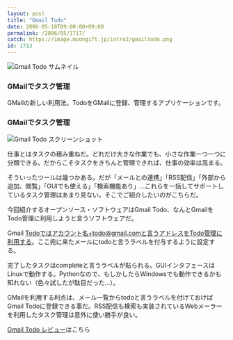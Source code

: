 ```yaml
---
layout: post
title: "Gmail Todo"
date: 2006-05-18T09:00:00+09:00
permalink: /2006/05/1717/
catch: https://image.moongift.jp/intro2/gmailtodo.png
id: 1713
---
```

 ![Gmail Todo サムネイル](https://image.moongift.jp/intro2/gmailtodo.t.png "Gmail Todo サムネイル")
  

### GMailでタスク管理
  
GMailの新しい利用法。TodoをGMailに登録、管理するアプリケーションです。  
<!--more-->  

### GMailでタスク管理
  

![Gmail Todo スクリーンショット](https://image.moongift.jp/intro2/gmailtodo.png "Gmail Todo スクリーンショット")

  

仕事とはタスクの積み重ねだ。どれだけ大きな作業でも、小さな作業一つ一つに分類できる。だからこそタスクをきちんと管理できれば、仕事の効率は高まる。

  

そういったツールは幾つかある。だが「メールとの連携」「RSS配信」「外部から追加、閲覧」「GUIでも使える」「検索機能あり」…これらを一括してサポートしているタスク管理はあまり見ない。そこでご紹介したいのがこちらだ。

  

今回紹介するオープンソース・ソフトウェアはGmail Todo、なんとGmailをTodo管理に利用しようと言うソフトウェアだ。

  

Gmail Todoではアカウント名+todo@gmail.comと言うアドレスをTodo管理に利用する。ここ宛に来たメールにtodoと言うラベルを付与するように設定する。

  

完了したタスクはcompleteと言うラベルが貼られる。GUIインタフェースはLinuxで動作する。Pythonなので、もしかしたらWindowsでも動作できるかも知れない（色々試したが駄目だった…）。

  

GMailを利用する利点は、メール一覧からtodoと言うラベルを付けておけばGmail Todoに登録できる事だ。RSS配信も検索も実装されているWebメーラーを利用したタスク管理は意外に使い勝手が良い。

  

[Gmail Todo レビュー](http://oss.moongift.jp/review/i-1721.html)はこちら

